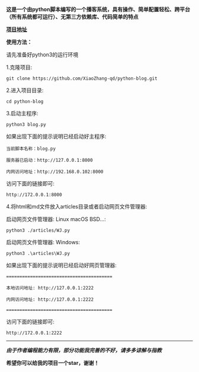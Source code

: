 **这是一个由python脚本编写的一个播客系统，具有操作、简单配置轻松、跨平台（所有系统都可运行）、无第三方依赖库、代码简单的特点**

**[项目地址](https://github.com/XiaoZhang-qd/python-blog)**

**使用方法：**

请先准备好python3的运行环境

1.克隆项目:

 ```克隆项目
 git clone https://github.com/XiaoZhang-qd/python-blog.git
   ```
2.进入项目目录:

  ```进入项目目录
cd python-blog
   ```

3.启动主程序:

  ```启动主程序
python3 blog.py
  ```

如果出现下面的提示说明已经启动好主程序:

```当前脚本名称：blog.py```

```服务器已启动：http://127.0.0.1:8000```

```内网访问地址：http://192.168.0.102:8000```

访问下面的链接即可:

```
http://172.0.0.1:8000
```

4.将html和md文件放入articles目录或者启动网页文件管理器:

启动网页文件管理器:
Linux macOS BSD...:

```启动网页文件管理器
python3 ./articles/WJ.py
```

启动网页文件管理器:
Windows:

```启动网页文件管理器
python3 .\articles\WJ.py
```

如果出现下面的提示说明已经启动好网页管理器:

```========================================```

```本地访问地址: http://127.0.0.1:2222```

```内网访问地址: http://127.0.0.1:2222```

```========================================```

访问下面的链接即可:

```
http://172.0.0.1:2222
```

---
***由于作者编程能力有限，部分功能我完善的不好，请多多谅解与指教***

**希望你可以给我的项目一个star，谢谢！**

